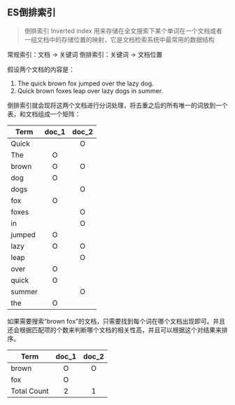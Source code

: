 ## ES倒排索引

>倒排索引 Inverted index 用来存储在全文搜索下某个单词在一个文档或者一组文档中的存储位置的映射，它是文档检索系统中最常用的数据结构

常规索引：文档 -> 关键词
倒排索引：关键词 -> 文档位置

假设两个文档的内容是：<br>
1. The quick brown fox jumped over the lazy dog.<br>
2. Quick brown foxes leap over lazy dogs in summer.<br>

倒排索引就会现将这两个文档进行分词处理，将去重之后的所有唯一的词放到一个表，和文档组成一个矩阵：

|Term|doc_1|doc_2|
|---|----|----|
|Quick|| <center>O</center> |
|The|	<center>O</center>||	
|brown|	<center>O</center>|	<center>O</center>|
|dog	|<center>O</center>|	|
|dogs		||<center>O</center>|
|fox	|<center>O</center>|	|
|foxes|	|	<center>O</center>|
|in	|	|<center>O</center>|
|jumped|<center>O</center>||	
|lazy	|<center>O</center>	|<center>O</center>|
|leap|		|<center>O</center>|
|over	|<center>O</center>|	|<center>O</center>|
|quick	|<center>O</center>|	|
|summer|		|<center>O</center>|
|the	|<center>O</center>||	

如果需要搜索“brown fox”的文档，只需要找到每个词在哪个文档出现即可。并且还会根据匹配项的个数来判断哪个文档的相关性高，并且可以根据这个对结果来排序。

|Term|doc_1|doc_2|
|---|----|----|
|brown|	<center>O</center>|	<center>O</center>|
|fox	|<center>O</center>|	|
|Total Count| <center>2</center> | <center>1</center>|